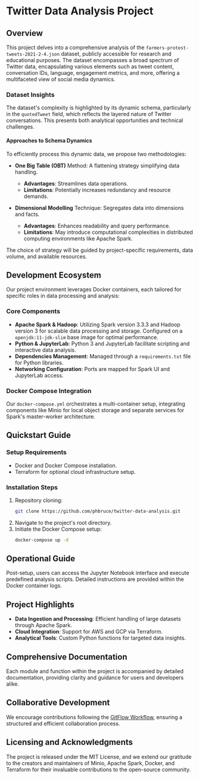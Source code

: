 # Twitter Data Analysis Project

## Overview

This project delves into a comprehensive analysis of the `farmers-protest-tweets-2021-2-4.json` dataset, publicly accessible for research and educational purposes. The dataset encompasses a broad spectrum of Twitter data, encapsulating various elements such as tweet content, conversation IDs, language, engagement metrics, and more, offering a multifaceted view of social media dynamics.

### Dataset Insights

The dataset's complexity is highlighted by its dynamic schema, particularly in the `quotedTweet` field, which reflects the layered nature of Twitter conversations. This presents both analytical opportunities and technical challenges.

#### Approaches to Schema Dynamics

To efficiently process this dynamic data, we propose two methodologies:

- **One Big Table (OBT)** Method: A flattening strategy simplifying data handling.
    - **Advantages**: Streamlines data operations.
    - **Limitations**: Potentially increases redundancy and resource demands.

- **Dimensional Modelling** Technique: Segregates data into dimensions and facts.
    - **Advantages**: Enhances readability and query performance.
    - **Limitations**: May introduce computational complexities in distributed computing environments like Apache Spark.

The choice of strategy will be guided by project-specific requirements, data volume, and available resources.

## Development Ecosystem

Our project environment leverages Docker containers, each tailored for specific roles in data processing and analysis:

### Core Components

- **Apache Spark & Hadoop**: Utilizing Spark version 3.3.3 and Hadoop version 3 for scalable data processing and storage. Configured on a `openjdk:11-jdk-slim` base image for optimal performance.
- **Python & JupyterLab**: Python 3 and JupyterLab facilitate scripting and interactive data analysis.
- **Dependencies Management**: Managed through a `requirements.txt` file for Python libraries.
- **Networking Configuration**: Ports are mapped for Spark UI and JupyterLab access.

### Docker Compose Integration

Our `docker-compose.yml` orchestrates a multi-container setup, integrating components like Minio for local object storage and separate services for Spark's master-worker architecture.

## Quickstart Guide

### Setup Requirements

- Docker and Docker Compose installation.
- Terraform for optional cloud infrastructure setup.

### Installation Steps

1. Repository cloning:
   ```sh
   git clone https://github.com/phbruce/twitter-data-analysis.git
   ```
2. Navigate to the project's root directory.
3. Initiate the Docker Compose setup:
   ```sh
   docker-compose up -d
   ```

## Operational Guide

Post-setup, users can access the Jupyter Notebook interface and execute predefined analysis scripts. Detailed instructions are provided within the Docker container logs.

## Project Highlights

- **Data Ingestion and Processing**: Efficient handling of large datasets through Apache Spark.
- **Cloud Integration**: Support for AWS and GCP via Terraform.
- **Analytical Tools**: Custom Python functions for targeted data insights.

## Comprehensive Documentation

Each module and function within the project is accompanied by detailed documentation, providing clarity and guidance for users and developers alike.

## Collaborative Development

We encourage contributions following the [GitFlow Workflow](https://www.atlassian.com/git/tutorials/comparing-workflows/gitflow-workflow), ensuring a structured and efficient collaboration process.

## Licensing and Acknowledgments

The project is released under the MIT License, and we extend our gratitude to the creators and maintainers of Minio, Apache Spark, Docker, and Terraform for their invaluable contributions to the open-source community.
